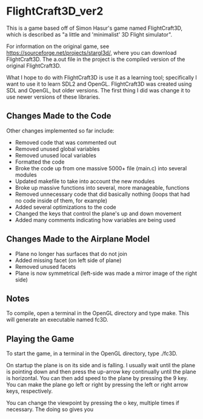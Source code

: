 # FlightCraft3D_ver2

This is a game based off of Simon Hasur's game named FlightCraft3D, 
which is described as "a little and 'minimalist' 3D Flight simulator". 

For information on the original game, see https://sourceforge.net/projects/stargl3d/, 
where you can download FlightCraft3D. The a.out file in the project is the 
compiled version of the original FlightCraft3D.

What I hope to do with FlightCraft3D is use it as a learning tool; 
specifically I want to use it to learn SDL2 and OpenGL. FlightCraft3D 
was created using SDL and OpenGL, but older versions. The first thing I 
did was change it to use newer versions of these libraries. 

## Changes Made to the Code
Other changes implemented so far include:
* Removed code that was commented out
* Removed unused global variables
* Removed unused local variables
* Formatted the code
* Broke the code up from one massive 5000+ file (main.c) into several modules
* Updated makefile to take into account the new modules
* Broke up massive functions into several, more manageable, functions
* Removed unnecessary code that did basically nothing (loops that had no code 
inside of them, for example)
* Added several optimizations to the code
* Changed the keys that control the plane's up and down movement
* Added many comments indicating how variables are being used

## Changes Made to the Airplane Model
* Plane no longer has surfaces that do not join
* Added missing facet (on left side of plane)
* Removed unused facets
* Plane is now symmetrical (left-side was made a mirror image of the right side)

## Notes
To compile, open a terminal in the OpenGL directory and type make.
This will generate an executable named fc3D.

## Playing the Game
To start the game, in a terminal in the OpenGL directory, type ./fc3D.

On startup the plane is on its side and is falling. I usually wait until the 
plane is pointing down and then press the up-arrow key continually until the 
plane is horizontal. You can then add speed to the plane by pressing the 9 key. 
You can make the plane go left or right by pressing the left or right arrow 
keys, respectively.

You can change the viewpoint by pressing the o key, multiple times if necessary.
The doing so gives you
